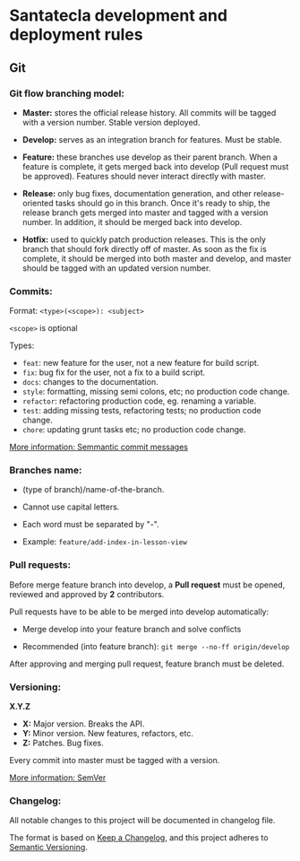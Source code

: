 # Santatecla development and deployment rules

## Git

### **Git flow** branching model:

- **Master:** stores the official release history. All commits will be tagged with a version number. Stable version deployed.

- **Develop:** serves as an integration branch for features. Must be stable.

- **Feature:** these branches use develop as their parent branch. When a feature is complete, it gets merged back into develop (Pull request must be approved). Features should never interact directly with master.

- **Release:** only bug fixes, documentation generation, and other release-oriented tasks should go in this branch. Once it's ready to ship, the release branch gets merged into master and tagged with a version number. In addition, it should be merged back into develop.

- **Hotfix:** used to quickly patch production releases. This is the only branch that should fork directly off of master. As soon as the fix is complete, it should be merged into both master and develop, and master should be tagged with an updated version number.

### Commits:

Format: `<type>(<scope>): <subject>`

`<scope>` is optional

Types:

- `feat`: new feature for the user, not a new feature for build script.
- `fix`: bug fix for the user, not a fix to a build script.
- `docs`: changes to the documentation.
- `style`: formatting, missing semi colons, etc; no production code change.
- `refactor`: refactoring production code, eg. renaming a variable.
- `test`: adding missing tests, refactoring tests; no production code change.
- `chore`: updating grunt tasks etc; no production code change.

[More information: Semmantic commit messages](https://gist.github.com/joshbuchea/6f47e86d2510bce28f8e7f42ae84c716)

### Branches name:

- (type of branch)/name-of-the-branch.
- Cannot use capital letters.
- Each word must be separated by "-".

- Example: `feature/add-index-in-lesson-view`

### Pull requests:

Before merge feature branch into develop, a **Pull request** must be opened, reviewed and approved by **2** contributors.

Pull requests have to be able to be merged into develop automatically: 

- Merge develop into your feature branch and solve conflicts

- Recommended (into feature branch): `git merge --no-ff origin/develop`

After approving and merging pull request, feature branch must be deleted.

### Versioning:

**X.Y.Z**

- **X:** Major version. Breaks the API.
- **Y:** Minor version. New features, refactors, etc.
- **Z:** Patches. Bug fixes.

Every commit into master must be tagged with a version. 

[More information: SemVer](https://semver.org/)

### Changelog:

All notable changes to this project will be documented in changelog file.

The format is based on [Keep a Changelog](https://keepachangelog.com/en/1.0.0/),
and this project adheres to [Semantic Versioning](https://semver.org/spec/v2.0.0.html).


